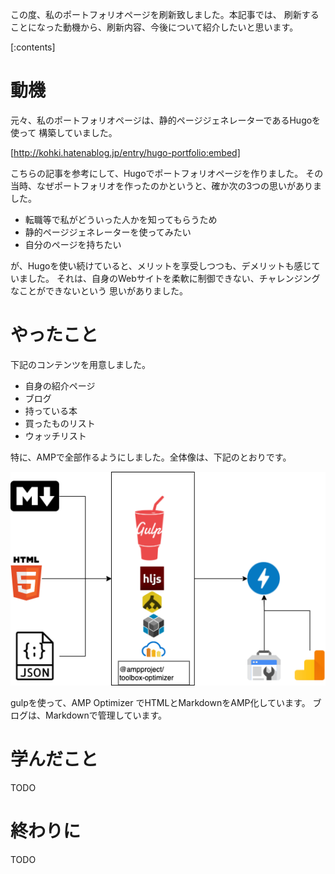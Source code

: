 <!-- 
title: silverbirderのポートフォリオページ刷新
date: 2021-03-03T20:41:00+09:00
draft: true
description: 
image: 
icon: ⚡️
-->

この度、私のポートフォリオページを刷新致しました。本記事では、
刷新することになった動機から、刷新内容、今後について紹介したいと思います。

[:contents]

# 動機

元々、私のポートフォリオページは、静的ページジェネレーターであるHugoを使って
構築していました。

[http://kohki.hatenablog.jp/entry/hugo-portfolio:embed]

こちらの記事を参考にして、Hugoでポートフォリオページを作りました。
その当時、なぜポートフォリオを作ったのかというと、確か次の3つの思いがありました。

* 転職等で私がどういった人かを知ってもらうため
* 静的ページジェネレーターを使ってみたい
* 自分のページを持ちたい

が、Hugoを使い続けていると、メリットを享受しつつも、デメリットも感じていました。
それは、自身のWebサイトを柔軟に制御できない、チャレンジングなことができないという
思いがありました。

# やったこと

下記のコンテンツを用意しました。

* 自身の紹介ページ
* ブログ
* 持っている本
* 買ったものリスト
* ウォッチリスト

特に、AMPで全部作るようにしました。全体像は、下記のとおりです。

![overview](https://raw.githubusercontent.com/Silver-birder/Silver-birder.github.io/main/overview.png)

gulpを使って、AMP Optimizer でHTMLとMarkdownをAMP化しています。
ブログは、Markdownで管理しています。

# 学んだこと

TODO

# 終わりに

TODO

